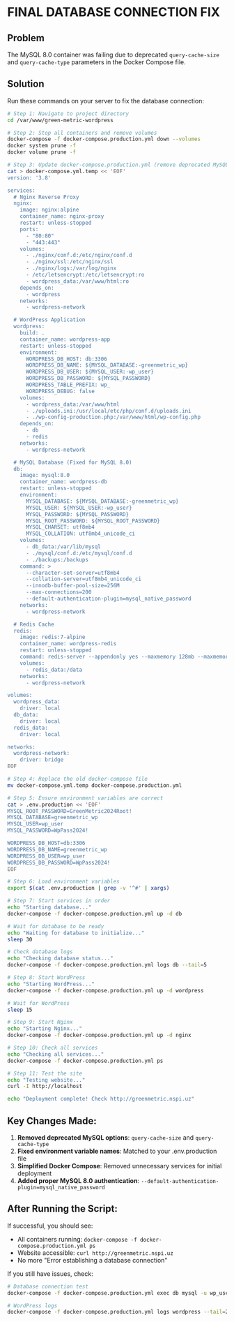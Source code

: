 # FINAL DATABASE CONNECTION FIX

## Problem
The MySQL 8.0 container was failing due to deprecated `query-cache-size` and `query-cache-type` parameters in the Docker Compose file.

## Solution
Run these commands on your server to fix the database connection:

```bash
# Step 1: Navigate to project directory
cd /var/www/green-metric-wordpress

# Step 2: Stop all containers and remove volumes
docker-compose -f docker-compose.production.yml down --volumes
docker system prune -f
docker volume prune -f

# Step 3: Update docker-compose.production.yml (remove deprecated MySQL options)
cat > docker-compose.yml.temp << 'EOF'
version: '3.8'

services:
  # Nginx Reverse Proxy
  nginx:
    image: nginx:alpine
    container_name: nginx-proxy
    restart: unless-stopped
    ports:
      - "80:80"
      - "443:443"
    volumes:
      - ./nginx/conf.d:/etc/nginx/conf.d
      - ./nginx/ssl:/etc/nginx/ssl
      - ./nginx/logs:/var/log/nginx
      - /etc/letsencrypt:/etc/letsencrypt:ro
      - wordpress_data:/var/www/html:ro
    depends_on:
      - wordpress
    networks:
      - wordpress-network

  # WordPress Application
  wordpress:
    build: .
    container_name: wordpress-app
    restart: unless-stopped
    environment:
      WORDPRESS_DB_HOST: db:3306
      WORDPRESS_DB_NAME: ${MYSQL_DATABASE:-greenmetric_wp}
      WORDPRESS_DB_USER: ${MYSQL_USER:-wp_user}
      WORDPRESS_DB_PASSWORD: ${MYSQL_PASSWORD}
      WORDPRESS_TABLE_PREFIX: wp_
      WORDPRESS_DEBUG: false
    volumes:
      - wordpress_data:/var/www/html
      - ./uploads.ini:/usr/local/etc/php/conf.d/uploads.ini
      - ./wp-config-production.php:/var/www/html/wp-config.php
    depends_on:
      - db
      - redis
    networks:
      - wordpress-network

  # MySQL Database (Fixed for MySQL 8.0)
  db:
    image: mysql:8.0
    container_name: wordpress-db
    restart: unless-stopped
    environment:
      MYSQL_DATABASE: ${MYSQL_DATABASE:-greenmetric_wp}
      MYSQL_USER: ${MYSQL_USER:-wp_user}
      MYSQL_PASSWORD: ${MYSQL_PASSWORD}
      MYSQL_ROOT_PASSWORD: ${MYSQL_ROOT_PASSWORD}
      MYSQL_CHARSET: utf8mb4
      MYSQL_COLLATION: utf8mb4_unicode_ci
    volumes:
      - db_data:/var/lib/mysql
      - ./mysql/conf.d:/etc/mysql/conf.d
      - ./backups:/backups
    command: >
      --character-set-server=utf8mb4
      --collation-server=utf8mb4_unicode_ci
      --innodb-buffer-pool-size=256M
      --max-connections=200
      --default-authentication-plugin=mysql_native_password
    networks:
      - wordpress-network

  # Redis Cache
  redis:
    image: redis:7-alpine
    container_name: wordpress-redis
    restart: unless-stopped
    command: redis-server --appendonly yes --maxmemory 128mb --maxmemory-policy allkeys-lru
    volumes:
      - redis_data:/data
    networks:
      - wordpress-network

volumes:
  wordpress_data:
    driver: local
  db_data:
    driver: local
  redis_data:
    driver: local

networks:
  wordpress-network:
    driver: bridge
EOF

# Step 4: Replace the old docker-compose file
mv docker-compose.yml.temp docker-compose.production.yml

# Step 5: Ensure environment variables are correct
cat > .env.production << 'EOF'
MYSQL_ROOT_PASSWORD=GreenMetric2024Root!
MYSQL_DATABASE=greenmetric_wp
MYSQL_USER=wp_user
MYSQL_PASSWORD=WpPass2024!

WORDPRESS_DB_HOST=db:3306
WORDPRESS_DB_NAME=greenmetric_wp
WORDPRESS_DB_USER=wp_user
WORDPRESS_DB_PASSWORD=WpPass2024!
EOF

# Step 6: Load environment variables
export $(cat .env.production | grep -v '^#' | xargs)

# Step 7: Start services in order
echo "Starting database..."
docker-compose -f docker-compose.production.yml up -d db

# Wait for database to be ready
echo "Waiting for database to initialize..."
sleep 30

# Check database logs
echo "Checking database status..."
docker-compose -f docker-compose.production.yml logs db --tail=5

# Step 8: Start WordPress
echo "Starting WordPress..."
docker-compose -f docker-compose.production.yml up -d wordpress

# Wait for WordPress
sleep 15

# Step 9: Start Nginx
echo "Starting Nginx..."
docker-compose -f docker-compose.production.yml up -d nginx

# Step 10: Check all services
echo "Checking all services..."
docker-compose -f docker-compose.production.yml ps

# Step 11: Test the site
echo "Testing website..."
curl -I http://localhost

echo "Deployment complete! Check http://greenmetric.nspi.uz"
```

## Key Changes Made:
1. **Removed deprecated MySQL options**: `query-cache-size` and `query-cache-type` 
2. **Fixed environment variable names**: Matched to your .env.production file
3. **Simplified Docker Compose**: Removed unnecessary services for initial deployment
4. **Added proper MySQL 8.0 authentication**: `--default-authentication-plugin=mysql_native_password`

## After Running the Script:
If successful, you should see:
- All containers running: `docker-compose -f docker-compose.production.yml ps`
- Website accessible: `curl http://greenmetric.nspi.uz`
- No more "Error establishing a database connection"

If you still have issues, check:
```bash
# Database connection test
docker-compose -f docker-compose.production.yml exec db mysql -u wp_user -pWpPass2024! -e "SHOW DATABASES;"

# WordPress logs
docker-compose -f docker-compose.production.yml logs wordpress --tail=20
```
